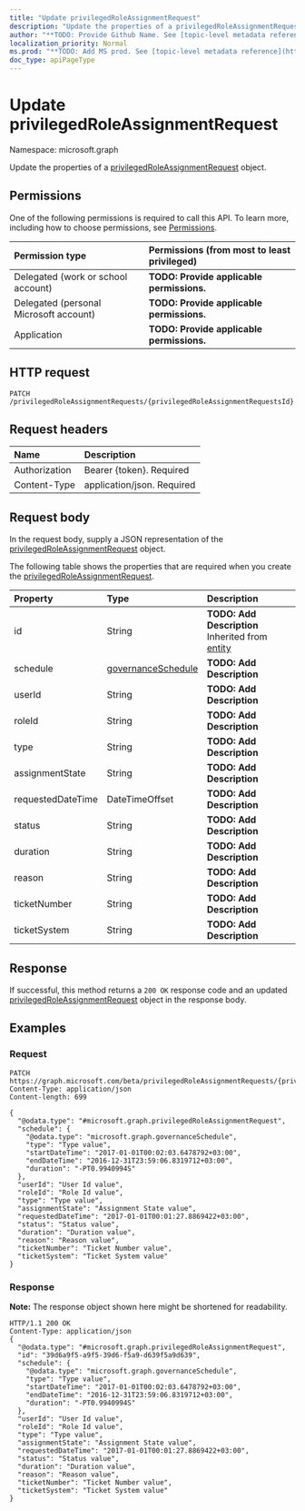 ```yaml
---
title: "Update privilegedRoleAssignmentRequest"
description: "Update the properties of a privilegedRoleAssignmentRequest object."
author: "**TODO: Provide Github Name. See [topic-level metadata reference](https://msgo.azurewebsites.net/add/document/guidelines/metadata.html#topic-level-metadata)**"
localization_priority: Normal
ms.prod: "**TODO: Add MS prod. See [topic-level metadata reference](https://msgo.azurewebsites.net/add/document/guidelines/metadata.html#topic-level-metadata)**"
doc_type: apiPageType
---
```


# Update privilegedRoleAssignmentRequest

Namespace: microsoft.graph

Update the properties of a [privilegedRoleAssignmentRequest](../resources/privilegedroleassignmentrequest.md) object.

## Permissions
One of the following permissions is required to call this API. To learn more, including how to choose permissions, see [Permissions](/concepts/permissions-reference.md).

|Permission type|Permissions (from most to least privileged)|
|:---|:---|
|Delegated (work or school account)|**TODO: Provide applicable permissions.**|
|Delegated (personal Microsoft account)|**TODO: Provide applicable permissions.**|
|Application|**TODO: Provide applicable permissions.**|

## HTTP request
<!-- {
  "blockType": "ignored"
}
-->
``` http
PATCH /privilegedRoleAssignmentRequests/{privilegedRoleAssignmentRequestsId}
```

## Request headers
|Name|Description|
|:---|:---|
|Authorization|Bearer {token}. Required|
|Content-Type|application/json. Required|

## Request body
In the request body, supply a JSON representation of the [privilegedRoleAssignmentRequest](../resources/privilegedroleassignmentrequest.md) object.

The following table shows the properties that are required when you create the [privilegedRoleAssignmentRequest](../resources/privilegedroleassignmentrequest.md).

|Property|Type|Description|
|:---|:---|:---|
|id|String|**TODO: Add Description** Inherited from [entity](../resources/entity.md)|
|schedule|[governanceSchedule](../resources/governanceschedule.md)|**TODO: Add Description**|
|userId|String|**TODO: Add Description**|
|roleId|String|**TODO: Add Description**|
|type|String|**TODO: Add Description**|
|assignmentState|String|**TODO: Add Description**|
|requestedDateTime|DateTimeOffset|**TODO: Add Description**|
|status|String|**TODO: Add Description**|
|duration|String|**TODO: Add Description**|
|reason|String|**TODO: Add Description**|
|ticketNumber|String|**TODO: Add Description**|
|ticketSystem|String|**TODO: Add Description**|



## Response
If successful, this method returns a `200 OK` response code and an updated [privilegedRoleAssignmentRequest](../resources/privilegedroleassignmentrequest.md) object in the response body.

## Examples

### Request
<!-- {
  "blockType": "request",
  "name": "update_privilegedroleassignmentrequest"
}
-->
``` http
PATCH https://graph.microsoft.com/beta/privilegedRoleAssignmentRequests/{privilegedRoleAssignmentRequestsId}
Content-Type: application/json
Content-length: 699

{
  "@odata.type": "#microsoft.graph.privilegedRoleAssignmentRequest",
  "schedule": {
    "@odata.type": "microsoft.graph.governanceSchedule",
    "type": "Type value",
    "startDateTime": "2017-01-01T00:02:03.6478792+03:00",
    "endDateTime": "2016-12-31T23:59:06.8319712+03:00",
    "duration": "-PT0.9940994S"
  },
  "userId": "User Id value",
  "roleId": "Role Id value",
  "type": "Type value",
  "assignmentState": "Assignment State value",
  "requestedDateTime": "2017-01-01T00:01:27.8869422+03:00",
  "status": "Status value",
  "duration": "Duration value",
  "reason": "Reason value",
  "ticketNumber": "Ticket Number value",
  "ticketSystem": "Ticket System value"
}
```

### Response
**Note:** The response object shown here might be shortened for readability.
<!-- {
  "blockType": "response",
  "truncated": true
}
-->
``` http
HTTP/1.1 200 OK
Content-Type: application/json
{
  "@odata.type": "#microsoft.graph.privilegedRoleAssignmentRequest",
  "id": "39d6a9f5-a9f5-39d6-f5a9-d639f5a9d639",
  "schedule": {
    "@odata.type": "microsoft.graph.governanceSchedule",
    "type": "Type value",
    "startDateTime": "2017-01-01T00:02:03.6478792+03:00",
    "endDateTime": "2016-12-31T23:59:06.8319712+03:00",
    "duration": "-PT0.9940994S"
  },
  "userId": "User Id value",
  "roleId": "Role Id value",
  "type": "Type value",
  "assignmentState": "Assignment State value",
  "requestedDateTime": "2017-01-01T00:01:27.8869422+03:00",
  "status": "Status value",
  "duration": "Duration value",
  "reason": "Reason value",
  "ticketNumber": "Ticket Number value",
  "ticketSystem": "Ticket System value"
}
```

